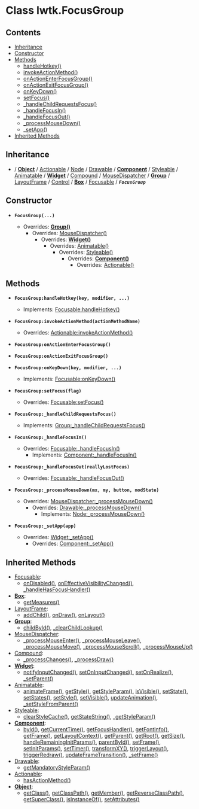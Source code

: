 # Class lwtk.FocusGroup


## Contents

   * [Inheritance](#inheritance)
   * [Constructor](#constructor)
   * [Methods](#methods)
      * [handleHotkey()](#.handleHotkey)
      * [invokeActionMethod()](#.invokeActionMethod)
      * [onActionEnterFocusGroup()](#.onActionEnterFocusGroup)
      * [onActionExitFocusGroup()](#.onActionExitFocusGroup)
      * [onKeyDown()](#.onKeyDown)
      * [setFocus()](#.setFocus)
      * [_handleChildRequestsFocus()](#._handleChildRequestsFocus)
      * [_handleFocusIn()](#._handleFocusIn)
      * [_handleFocusOut()](#._handleFocusOut)
      * [_processMouseDown()](#._processMouseDown)
      * [_setApp()](#._setApp)
   * [Inherited Methods](#inherited-methods)


## Inheritance
   *  / **[Object](../lwtk/Object.md#inheritance)** / [Actionable](../lwtk/Actionable.md#inheritance) / [Node](../lwtk/Node.md#inheritance) / [Drawable](../lwtk/Drawable.md#inheritance) / **[Component](../lwtk/Component.md#inheritance)** / [Styleable](../lwtk/Styleable.md#inheritance) / [Animatable](../lwtk/Animatable.md#inheritance) / **[Widget](../lwtk/Widget.md#inheritance)** / [Compound](../lwtk/Compound.md#inheritance) / [MouseDispatcher](../lwtk/MouseDispatcher.md#inheritance) / **[Group](../lwtk/Group.md#inheritance)** / [LayoutFrame](../lwtk/LayoutFrame.md#inheritance) / [Control](../lwtk/Control.md#inheritance) / **[Box](../lwtk/Box.md#inheritance)** / [Focusable](../lwtk/Focusable.md#inheritance) / _**`FocusGroup`**_

## Constructor
   * <span id=".new">**`FocusGroup(...)`**</span>

        * Overrides: **[Group()](../lwtk/Group.md#constructor)**
             * Overrides: [MouseDispatcher()](../lwtk/MouseDispatcher.md#constructor)
                  * Overrides: **[Widget()](../lwtk/Widget.md#constructor)**
                       * Overrides: [Animatable()](../lwtk/Animatable.md#constructor)
                            * Overrides: [Styleable()](../lwtk/Styleable.md#constructor)
                                 * Overrides: **[Component()](../lwtk/Component.md#constructor)**
                                      * Overrides: [Actionable()](../lwtk/Actionable.md#constructor)



## Methods
   * <span id=".handleHotkey">**`FocusGroup:handleHotkey(key, modifier, ...)`**</span>

        * Implements: [Focusable:handleHotkey()](../lwtk/Focusable.md#.handleHotkey)


   * <span id=".invokeActionMethod">**`FocusGroup:invokeActionMethod(actionMethodName)`**</span>

        * Overrides: [Actionable:invokeActionMethod()](../lwtk/Actionable.md#.invokeActionMethod)


   * <span id=".onActionEnterFocusGroup">**`FocusGroup:onActionEnterFocusGroup()`**</span>


   * <span id=".onActionExitFocusGroup">**`FocusGroup:onActionExitFocusGroup()`**</span>


   * <span id=".onKeyDown">**`FocusGroup:onKeyDown(key, modifier, ...)`**</span>

        * Implements: [Focusable:onKeyDown()](../lwtk/Focusable.md#.onKeyDown)


   * <span id=".setFocus">**`FocusGroup:setFocus(flag)`**</span>

        * Overrides: [Focusable:setFocus()](../lwtk/Focusable.md#.setFocus)


   * <span id="._handleChildRequestsFocus">**`FocusGroup:_handleChildRequestsFocus()`**</span>

        * Implements: [Group:_handleChildRequestsFocus()](../lwtk/Group.md#._handleChildRequestsFocus)


   * <span id="._handleFocusIn">**`FocusGroup:_handleFocusIn()`**</span>

        * Overrides: [Focusable:_handleFocusIn()](../lwtk/Focusable.md#._handleFocusIn)
             * Implements: [Component:_handleFocusIn()](../lwtk/Component.md#._handleFocusIn)


   * <span id="._handleFocusOut">**`FocusGroup:_handleFocusOut(reallyLostFocus)`**</span>

        * Overrides: [Focusable:_handleFocusOut()](../lwtk/Focusable.md#._handleFocusOut)


   * <span id="._processMouseDown">**`FocusGroup:_processMouseDown(mx, my, button, modState)`**</span>

        * Overrides: [MouseDispatcher:_processMouseDown()](../lwtk/MouseDispatcher.md#._processMouseDown)
             * Overrides: [Drawable:_processMouseDown()](../lwtk/Drawable.md#._processMouseDown)
                  * Implements: [Node:_processMouseDown()](../lwtk/Node.md#._processMouseDown)


   * <span id="._setApp">**`FocusGroup:_setApp(app)`**</span>

        * Overrides: [Widget:_setApp()](../lwtk/Widget.md#._setApp)
             * Overrides: [Component:_setApp()](../lwtk/Component.md#._setApp)



## Inherited Methods
   * [Focusable](../lwtk/Focusable.md):
      * [onDisabled()](../lwtk/Focusable.md#.onDisabled), [onEffectiveVisibilityChanged()](../lwtk/Focusable.md#.onEffectiveVisibilityChanged), [_handleHasFocusHandler()](../lwtk/Focusable.md#._handleHasFocusHandler)
   * **[Box](../lwtk/Box.md)**:
      * [getMeasures()](../lwtk/Box.md#.getMeasures)
   * [LayoutFrame](../lwtk/LayoutFrame.md):
      * [addChild()](../lwtk/LayoutFrame.md#.addChild), [onDraw()](../lwtk/LayoutFrame.md#.onDraw), [onLayout()](../lwtk/LayoutFrame.md#.onLayout)
   * **[Group](../lwtk/Group.md)**:
      * [childById()](../lwtk/Group.md#.childById), [_clearChildLookup()](../lwtk/Group.md#._clearChildLookup)
   * [MouseDispatcher](../lwtk/MouseDispatcher.md):
      * [_processMouseEnter()](../lwtk/MouseDispatcher.md#._processMouseEnter), [_processMouseLeave()](../lwtk/MouseDispatcher.md#._processMouseLeave), [_processMouseMove()](../lwtk/MouseDispatcher.md#._processMouseMove), [_processMouseScroll()](../lwtk/MouseDispatcher.md#._processMouseScroll), [_processMouseUp()](../lwtk/MouseDispatcher.md#._processMouseUp)
   * [Compound](../lwtk/Compound.md):
      * [_processChanges()](../lwtk/Compound.md#._processChanges), [_processDraw()](../lwtk/Compound.md#._processDraw)
   * **[Widget](../lwtk/Widget.md)**:
      * [notifyInputChanged()](../lwtk/Widget.md#.notifyInputChanged), [setOnInputChanged()](../lwtk/Widget.md#.setOnInputChanged), [setOnRealize()](../lwtk/Widget.md#.setOnRealize), [_setParent()](../lwtk/Widget.md#._setParent)
   * [Animatable](../lwtk/Animatable.md):
      * [animateFrame()](../lwtk/Animatable.md#.animateFrame), [getStyle()](../lwtk/Animatable.md#.getStyle), [getStyleParam()](../lwtk/Animatable.md#.getStyleParam), [isVisible()](../lwtk/Animatable.md#.isVisible), [setState()](../lwtk/Animatable.md#.setState), [setStates()](../lwtk/Animatable.md#.setStates), [setStyle()](../lwtk/Animatable.md#.setStyle), [setVisible()](../lwtk/Animatable.md#.setVisible), [updateAnimation()](../lwtk/Animatable.md#.updateAnimation), [_setStyleFromParent()](../lwtk/Animatable.md#._setStyleFromParent)
   * [Styleable](../lwtk/Styleable.md):
      * [clearStyleCache()](../lwtk/Styleable.md#.clearStyleCache), [getStateString()](../lwtk/Styleable.md#.getStateString), [_getStyleParam()](../lwtk/Styleable.md#._getStyleParam)
   * **[Component](../lwtk/Component.md)**:
      * [byId()](../lwtk/Component.md#.byId), [getCurrentTime()](../lwtk/Component.md#.getCurrentTime), [getFocusHandler()](../lwtk/Component.md#.getFocusHandler), [getFontInfo()](../lwtk/Component.md#.getFontInfo), [getFrame()](../lwtk/Component.md#.getFrame), [getLayoutContext()](../lwtk/Component.md#.getLayoutContext), [getParent()](../lwtk/Component.md#.getParent), [getRoot()](../lwtk/Component.md#.getRoot), [getSize()](../lwtk/Component.md#.getSize), [handleRemainingInitParams()](../lwtk/Component.md#.handleRemainingInitParams), [parentById()](../lwtk/Component.md#.parentById), [setFrame()](../lwtk/Component.md#.setFrame), [setInitParams()](../lwtk/Component.md#.setInitParams), [setTimer()](../lwtk/Component.md#.setTimer), [transformXY()](../lwtk/Component.md#.transformXY), [triggerLayout()](../lwtk/Component.md#.triggerLayout), [triggerRedraw()](../lwtk/Component.md#.triggerRedraw), [updateFrameTransition()](../lwtk/Component.md#.updateFrameTransition), [_setFrame()](../lwtk/Component.md#._setFrame)
   * [Drawable](../lwtk/Drawable.md):
      * [getMandatoryStyleParam()](../lwtk/Drawable.md#.getMandatoryStyleParam)
   * [Actionable](../lwtk/Actionable.md):
      * [hasActionMethod()](../lwtk/Actionable.md#.hasActionMethod)
   * **[Object](../lwtk/Object.md)**:
      * [getClass()](../lwtk/Object.md#.getClass), [getClassPath()](../lwtk/Object.md#.getClassPath), [getMember()](../lwtk/Object.md#.getMember), [getReverseClassPath()](../lwtk/Object.md#.getReverseClassPath), [getSuperClass()](../lwtk/Object.md#.getSuperClass), [isInstanceOf()](../lwtk/Object.md#.isInstanceOf), [setAttributes()](../lwtk/Object.md#.setAttributes)
